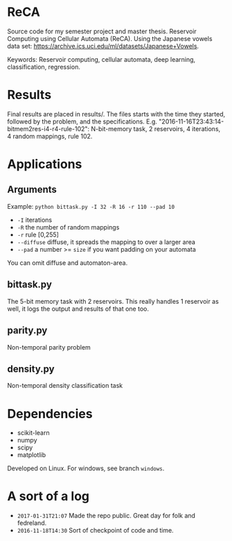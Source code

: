 # ReCA
Source code for my semester project and master thesis. Reservoir Computing using Cellular Automata (ReCA).
Using the Japanese vowels data set: https://archive.ics.uci.edu/ml/datasets/Japanese+Vowels.

Keywords: Reservoir computing, cellular automata, deep learning, classification, regression.

# Results

Final results are placed in results/.
The files starts with the time they started, followed by the problem, and the specifications.
E.g. "2016-11-16T23:43:14-bitmem2res-i4-r4-rule-102": N-bit-memory task, 2 reservoirs, 4 iterations, 4 random mappings, rule 102.

# Applications

## Arguments

Example: `python bittask.py -I 32 -R 16 -r 110 --pad 10`
* `-I` iterations
* `-R` the number of random mappings
* `-r` rule [0,255]
* `--diffuse` diffuse, it spreads the mapping to over a larger area
* `--pad` a number >= `size` if you want padding on your automata

You can omit diffuse and automaton-area.

## bittask.py

The 5-bit memory task with 2 reservoirs. This really handles 1 reservoir as well, it logs the output and results of that one too.

## parity.py

Non-temporal parity problem

## density.py

Non-temporal density classification task

# Dependencies

* scikit-learn
* numpy
* scipy
* matplotlib

Developed on Linux. For windows, see branch `windows`.

# A sort of a log

* `2017-01-31T21:07` Made the repo public. Great day for folk and fedreland.
* `2016-11-18T14:30` Sort of checkpoint of code and time.

